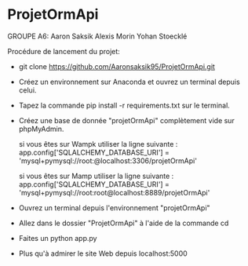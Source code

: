 # ProjetOrmApi

GROUPE A6:
Aaron Saksik
Alexis Morin
Yohan Stoecklé

Procédure de lancement du projet:

- git clone https://github.com/Aaronsaksik95/ProjetOrmApi.git

- Créez un environnement sur Anaconda  et ouvrez un terminal depuis celui.

-  Tapez la commande pip install -r requirements.txt sur le terminal.

- Créez une base de donnée "projetOrmApi" complètement vide sur phpMyAdmin.
    
    si vous êtes sur Wampk utiliser la ligne suivante : 
      app.config['SQLALCHEMY_DATABASE_URI'] = 'mysql+pymysql://root:@localhost:3306/projetOrmApi'
    
    si vous êtes sur Mamp utiliser la ligne suivante : 
      app.config['SQLALCHEMY_DATABASE_URI'] = 'mysql+pymysql://root:root@localhost:8889/projetOrmApi'
      
- Ouvrez un terminal depuis l'environnement "projetOrmApi" 

- Allez dans le dossier "ProjetOrmApi" à l'aide de la commande cd

- Faites un python app.py

- Plus qu'à admirer le site Web depuis localhost:5000
